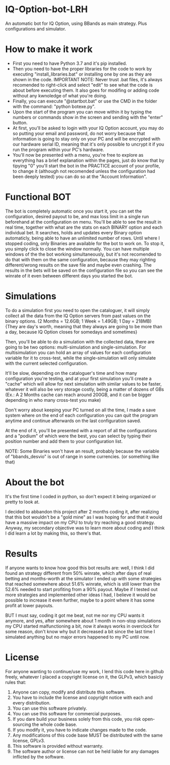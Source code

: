 # IQ-Option-bot-LRH
An automatic bot for IQ Option, using BBands as main strategy. Plus configurations and simulator.

# How to make it work
- First you need to have Python 3.7 and it's pip installed.
- Then you need to have the proper libraries for the code to work by executing "install_libraries.bat" or installing one by one as they are shown in the code.
  IMPORTANT NOTE: Never trust .bat files, it's always recomended to right-click and select "edit" to see what the code is about before executing them. It also goes for modifing or adding code without any kwnoledge of what you're doing.
- Finally, you can execute "@startbot.bat" or use the CMD in the folder with the command: "python botexe.py".
- Upon the start of the program you can move within it by typing the numbers or commands show in the screen and sending with the "enter" button.
- At first, you'll be asked to login with your IQ Option account, you may do so putting your email and password, do not worry because that information is going to stay only on your PC and will be encrypted with our hardware serial ID, meaning that it's only possible to uncrypt it if you run the program within your PC's hardware.
- You'll now be presented with a menu, you're free to explore as everything has a brief explanation within the pages, just do know that by tipying "0" you'll start the bot in the PRACTICE account of your profile, to change it (although not recomended unless the configuration had been deeply tested) you can do so at the "Account Information".


# Functional BOT
The bot is completely automatic once you start it, you can set the configuration, desired payout to be, and max loss limit in a single run beforehand at the configuration on menu. 
You'll be able to see the result in real time, together with what are the stats on each BINARY option and each individual bet. It searches, holds and updates every Binary option automaticly, being able to have an unlimited number of rows. Until where I stopped coding, only Binaries are available for the bot to work on.
To stop it, you simply click to close the window normally. 
You can have multiple windows of the the bot working simultaneously, but it's not recomended to do that with them on the same configuration, because they may righting different/wrong results on the save file and maybe even crashing.
The results in the bets will be saved on the configuration file so you can see the winrate of it even between different days you started the bot.


# Simulations
To do a simulation first you need to open the cataloguer, it will simply collect all the data from the IQ Option servers from past values on the binary options. (2 Months = 12.6GB;  1 Week = 1.49GB; 1 Day = 218MB) {They are day's worth, meaning that they always are going to be more than a day, because IQ Option closes for somedays and sometimes}

Then, you'll be able to do a simulation with the collected data, there are going to be two options: multi-simulation and single-simulation. For multisimulation you can hold an array of values for each configuration variable for it to cross-test, while the single-simulation will only simulate with the current selected configuration.

It'll be slow, depending on the cataloguer's time and how many configuration you're testing, and at your first simulation you'll create a "cache" which will allow for next simulation with similar values to be faster, whatever it will also be very storage costly, being a matter of dozens of GBs (Ex.: A 2 Months cache can reach around 200GB, and it can be bigger depending in who many cross-test you make)

Don't worry about keeping your PC turned on all the time, I made a save system where on the end of each configuration you can quit the program anytime and continue afterwards on the last configuration saved.

At the end of it, you'll be presented with a report of all the configurations and a "podium" of which were the best, you can select by typing their position number and add them to your configuration list.


NOTE: Some Binaries won't have an result, probably because the variable of "bbands_desvio" is out of range in some currencies. (or something like that)


# About the bot
It's the first time I coded in python, so don't expect it being organized or pretty to look at. 

I decided to abbandon this project after 2 months coding it, after realizing that this bot wouldn't be a "gold mine" as I was hoping for and that it would have a massive impact on my CPU to truly try reaching a good strategy. 
Anyway, my secondary objective was to learn more about coding and I think I did learn a lot by making this, so there's that.


# Results
If anyone wants to know how good this bot results are: well, I think I did found an strategy different from 50% winrate, which after days of real betting and months-worth at the simulator I ended up with some strategies that reached somewhere about 51.6% winrate, which is still lower than the 52.6% needed to start profiting from a 90% payout. Maybe if I tested out more strategies and implemented other ideas I had, I believe it would be possible to increase it even further, maybe to a point where it has some profit at lower payouts. 

BUT I must say, coding it got me beat, not me nor my CPU wants it anymore, and yes, after somewhere about 1 month in non-stop simulations my CPU started malfunctioning a bit, now it always works in overclock for some reason, don't know why but it decreased a bit since the last time I simulated anything but no major errors happened to my PC until now.


# License
For anyone wanting to continue/use my work, I lend this code here in github freely, whatever I placed a copyright license on it, the GLPv3, which basicly rules that:
1. Anyone can copy, modify and distribute this software.
2. You have to include the license and copyright notice with each and every distribution.
3. You can use this software privately.
4. You can use this software for commercial purposes.
5. If you dare build your business solely from this code, you risk open-sourcing the whole code base.
6. If you modify it, you have to indicate changes made to the code.
7. Any modifications of this code base MUST be distributed with the same license, GPLv3.
8. This software is provided without warranty.
9. The software author or license can not be held liable for any damages inflicted by the software.

